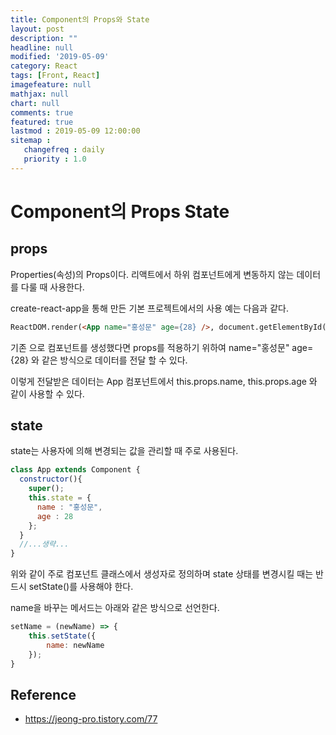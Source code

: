 ```yaml
---
title: Component의 Props와 State
layout: post
description: ""
headline: null
modified: '2019-05-09'
category: React
tags: [Front, React]
imagefeature: null
mathjax: null
chart: null
comments: true
featured: true
lastmod : 2019-05-09 12:00:00
sitemap :  
   changefreq : daily
   priority : 1.0
---
```

  
# Component의 Props State

## props  
  
Properties(속성)의 Props이다. 리액트에서 하위 컴포넌트에게 변동하지 않는 데이터를 다룰 때 사용한다.  
  
create-react-app을 통해 만든 기본 프로젝트에서의 사용 예는 다음과 같다.  
  
```html
ReactDOM.render(<App name="홍성문" age={28} />, document.getElementById('root'));  
```  
  
기존 <App /> 으로 컴포넌트를 생성했다면 props를 적용하기 위하여 name="홍성문" age={28} 와 같은 방식으로 데이터를 전달 할 수 있다.  
    
이렇게 전달받은 데이터는 App 컴포넌트에서 this.props.name, this.props.age 와 같이 사용할 수 있다.  
  
## state  
  
state는 사용자에 의해 변경되는 값을 관리할 때 주로 사용된다.  
  
```jsx
class App extends Component {
  constructor(){
    super();
    this.state = {
      name : "홍성문",
      age : 28
    };
  }
  //...생략...
}
```  
  
위와 같이 주로 컴포넌트 클래스에서 생성자로 정의하며 state 상태를 변경시킬 때는 반드시 setState()를 사용해야 한다. 
  
name을 바꾸는 메서드는 아래와 같은 방식으로 선언한다.
  
```jsx
setName = (newName) => {
	this.setState({
		name: newName
	});
}
```  
  

## Reference  
- https://jeong-pro.tistory.com/77